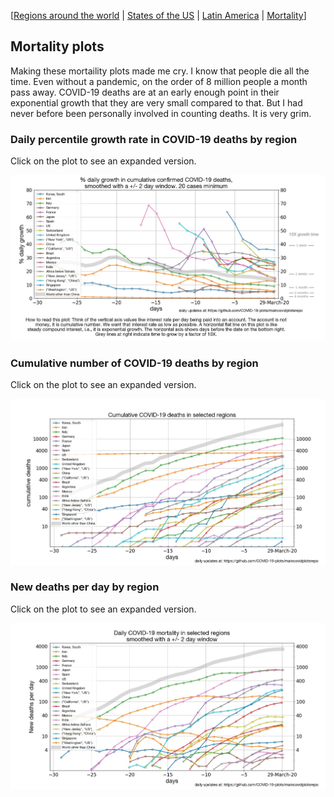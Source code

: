 [[Regions around the world](../README.md) | [States of the US](../states) | [Latin America](../latinamerica) | [Mortality](../mortality)]


## Mortality plots

Making these mortaility plots made me cry. I know that people die all the time. Even without a pandemic, on the order of 8 million people a month pass away. COVID-19 deaths are at an early enough point in their exponential growth that they are very small compared to that. But I had never before been personally involved in counting deaths. It is very grim.


### Daily percentile growth rate in COVID-19 deaths by region

Click on the plot to see an expanded version.

<img src="../carlosbrody/src/deathGrowthRate.jpg" width="1000">



### Cumulative number of COVID-19 deaths by region

Click on the plot to see an expanded version.

<img src="../carlosbrody/src/deaths.jpg" width="1000">


### New deaths per day by region

Click on the plot to see an expanded version.

<img src="../carlosbrody/src/newDeaths.jpg" width="1000">



